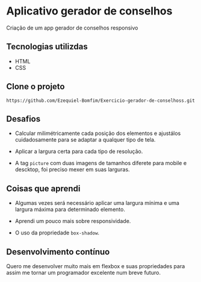 # Aplicativo gerador de conselhos
Criação de um app gerador de conselhos responsivo


## Tecnologias utilizdas

- HTML
- CSS

## Clone o projeto
```
https://github.com/Ezequiel-Bomfim/Exercicio-gerador-de-conselhoss.git
```

## Desafios

- Calcular milimétricamente cada posição dos elementos e ajustálos cuidadosamente para se adaptar a qualquer tipo de tela.

- Aplicar a largura certa para cada tipo de resolução.

- A tag ````picture```` com duas imagens de tamanhos diferete para mobile e descktop, foi preciso mexer em suas larguras.

## Coisas que aprendi

- Algumas vezes será necessário aplicar uma largura mínima e uma largura máxima para determinado elemento.

- Aprendi um pouco mais sobre responsividade.

- O uso da propriedade ````box-shadow````.

## Desenvolvimento contínuo

Quero me desenvolver muito mais em flexbox e suas propriedades para assim me tornar um programador excelente num breve futuro.  
